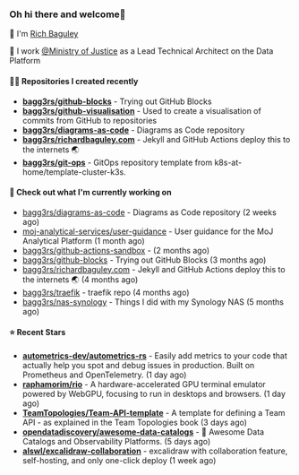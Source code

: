 ### Oh hi there and welcome👋

👐 I'm [Rich Baguley](https://richardbaguley.com/about)

🏢 I work [@Ministry of Justice](https://github.com/ministryofjustice) as a Lead Technical Architect on the Data Platform

#### 👨‍💻 Repositories I created recently
- **[bagg3rs/github-blocks](https://github.com/bagg3rs/github-blocks)** - Trying out GitHub Blocks
- **[bagg3rs/github-visualisation](https://github.com/bagg3rs/github-visualisation)** - Used to create a visualisation of commits from GitHub to repositories
- **[bagg3rs/diagrams-as-code](https://github.com/bagg3rs/diagrams-as-code)** - Diagrams as Code repository
- **[bagg3rs/richardbaguley.com](https://github.com/bagg3rs/richardbaguley.com)** - Jekyll and GitHub Actions deploy this to the internets 🌏
- **[bagg3rs/git-ops](https://github.com/bagg3rs/git-ops)** - GitOps repository template from k8s-at-home/template-cluster-k3s.

#### 👷 Check out what I'm currently working on

- [bagg3rs/diagrams-as-code](https://github.com/bagg3rs/diagrams-as-code) - Diagrams as Code repository (2 weeks ago)
- [moj-analytical-services/user-guidance](https://github.com/moj-analytical-services/user-guidance) - User guidance for the MoJ Analytical Platform (1 month ago)
- [bagg3rs/github-actions-sandbox](https://github.com/bagg3rs/github-actions-sandbox) -  (2 months ago)
- [bagg3rs/github-blocks](https://github.com/bagg3rs/github-blocks) - Trying out GitHub Blocks (3 months ago)
- [bagg3rs/richardbaguley.com](https://github.com/bagg3rs/richardbaguley.com) - Jekyll and GitHub Actions deploy this to the internets 🌏 (4 months ago)
- [bagg3rs/traefik](https://github.com/bagg3rs/traefik) - traefik repo (4 months ago)
- [bagg3rs/nas-synology](https://github.com/bagg3rs/nas-synology) - Things I did with my Synology NAS (5 months ago)

#### ⭐ Recent Stars


- **[autometrics-dev/autometrics-rs](https://github.com/autometrics-dev/autometrics-rs)** - Easily add metrics to your code that actually help you spot and debug issues in production. Built on Prometheus and OpenTelemetry. (1 day ago)
- **[raphamorim/rio](https://github.com/raphamorim/rio)** - A hardware-accelerated GPU terminal emulator powered by WebGPU, focusing to run in desktops and browsers. (1 day ago)
- **[TeamTopologies/Team-API-template](https://github.com/TeamTopologies/Team-API-template)** - A template for defining a Team API - as explained in the Team Topologies book (3 days ago)
- **[opendatadiscovery/awesome-data-catalogs](https://github.com/opendatadiscovery/awesome-data-catalogs)** - 📙 Awesome Data Catalogs and Observability Platforms.  (5 days ago)
- **[alswl/excalidraw-collaboration](https://github.com/alswl/excalidraw-collaboration)** - excalidraw with collaboration feature, self-hosting, and only one-click deploy (1 week ago)
